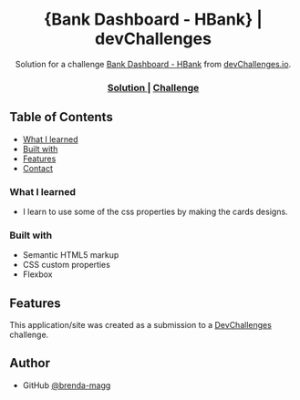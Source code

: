 <!-- Please update value in the {}  -->

<h1 align="center">{Bank Dashboard - HBank} | devChallenges</h1>

<div align="center">
   Solution for a challenge <a href="https://devchallenges.io/challenge/bank-dashboard-challenge-hbank" target="_blank">Bank Dashboard - HBank</a> from <a href="http://devchallenges.io" target="_blank">devChallenges.io</a>.
</div>

<div align="center">
  <h3>
    <a href="https://brenda-magg.github.io/Bank-Dashboard-/">
      Solution
    </a>
    <span> | </span>
    <a href="https://devchallenges.io/challenge/bank-dashboard-challenge-hbank">
      Challenge
    </a>
  </h3>
</div>

<!-- TABLE OF CONTENTS -->

## Table of Contents

  - [What I learned](#what-i-learned)
- [Built with](#built-with)
- [Features](#features)
- [Contact](#contact)

### What I learned

- I learn to use some of the css properties by making the cards designs.

### Built with

<!-- This section should list any major frameworks that you built your project using. Here are a few examples.-->

- Semantic HTML5 markup
- CSS custom properties
- Flexbox

## Features

<!-- List the features of your application or follow the template. Don't share the figma file here :) -->

This application/site was created as a submission to a [DevChallenges](https://devchallenges.io/challenges-dashboard) challenge.

## Author

- GitHub [@brenda-magg](https://github.com/brenda-magg)
